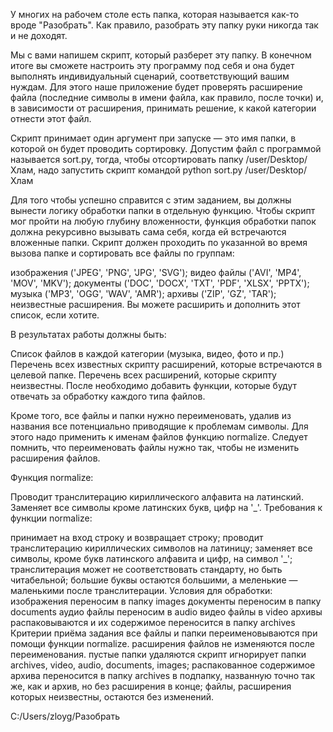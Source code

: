 У многих на рабочем столе есть папка, которая называется как-то вроде "Разобрать". Как правило, разобрать эту папку руки никогда так и не доходят.

Мы с вами напишем скрипт, который разберет эту папку. В конечном итоге вы сможете настроить эту программу под себя и она будет выполнять индивидуальный сценарий, соответствующий вашим нуждам. Для этого наше приложение будет проверять расширение файла (последние символы в имени файла, как правило, после точки) и, в зависимости от расширения, принимать решение, к какой категории отнести этот файл.

Скрипт принимает один аргумент при запуске — это имя папки, в которой он будет проводить сортировку. Допустим файл с программой называется sort.py, тогда, чтобы отсортировать папку /user/Desktop/Хлам, надо запустить скрипт командой python sort.py /user/Desktop/Хлам

Для того чтобы успешно справится с этим заданием, вы должны вынести логику обработки папки в отдельную функцию.
Чтобы скрипт мог пройти на любую глубину вложенности, функция обработки папок должна рекурсивно вызывать сама себя, когда ей встречаются вложенные папки.
Скрипт должен проходить по указанной во время вызова папке и сортировать все файлы по группам:

изображения ('JPEG', 'PNG', 'JPG', 'SVG');
видео файлы ('AVI', 'MP4', 'MOV', 'MKV');
документы ('DOC', 'DOCX', 'TXT', 'PDF', 'XLSX', 'PPTX');
музыка ('MP3', 'OGG', 'WAV', 'AMR');
архивы ('ZIP', 'GZ', 'TAR');
неизвестные расширения.
Вы можете расширить и дополнить этот список, если хотите.

В результатах работы должны быть:

Список файлов в каждой категории (музыка, видео, фото и пр.)
Перечень всех известных скрипту расширений, которые встречаются в целевой папке.
Перечень всех расширений, которые скрипту неизвестны.
После необходимо добавить функции, которые будут отвечать за обработку каждого типа файлов.

Кроме того, все файлы и папки нужно переименовать, удалив из названия все потенциально приводящие к проблемам символы. Для этого надо применить к именам файлов функцию normalize. Следует помнить, что переименовать файлы нужно так, чтобы не изменить расширения файлов.

Функция normalize:

Проводит транслитерацию кириллического алфавита на латинский.
Заменяет все символы кроме латинских букв, цифр на '\_'.
Требования к функции normalize:

принимает на вход строку и возвращает строку;
проводит транслитерацию кириллических символов на латиницу;
заменяет все символы, кроме букв латинского алфавита и цифр, на символ '\_';
транслитерация может не соответствовать стандарту, но быть читабельной;
большие буквы остаются большими, а меленькие — маленькими после транслитерации.
Условия для обработки:
изображения переносим в папку images
документы переносим в папку documents
аудио файлы переносим в audio
видео файлы в video
архивы распаковываются и их содержимое переносится в папку archives
Критерии приёма задания
все файлы и папки переименовываются при помощи функции normalize.
расширения файлов не изменяются после переименования.
пустые папки удаляются
скрипт игнорирует папки archives, video, audio, documents, images;
распакованное содержимое архива переносится в папку archives в подпапку, названную точно так же, как и архив, но без расширения в конце;
файлы, расширения которых неизвестны, остаются без изменений.

C:/Users/zloyg/Разобрать

